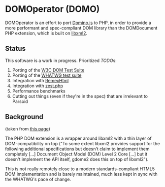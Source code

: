 # DOMOperator (DOMO)

DOMOperator is an effort to port [Domino.js](https://github.com/fgnass/domino) to PHP, in order to provide a more performant and spec-compliant DOM library than the DOMDocument PHP extension, which is built on [libxml2](www.xmlsoft.org).

## Status

This software is a work in progress. Prioritized *TODO*s:

1. Porting of the [W3C DOM Test Suite](https://www.w3.org/DOM/Test/)
2. Porting of the [WHATWG test suite](https://wiki.whatwg.org/wiki/Testsuite)
4. Integration with [RemexHtml](https://gerrit.wikimedia.org/g/mediawiki/libs/RemexHtml/)
5. Integration with [zest.php](https://github.com/cscott/zest.php/tree/master)
6. Performance benchmarks
7. Cutting out things (even if they're in the spec) that are irrelevant to Parsoid

## Background

(taken from [this page](https://www.mediawiki.org/wiki/Parsoid/PHP/Help_wanted))

The PHP DOM extension is a wrapper around libxml2 with a thin layer of
DOM-compatibility on top ("To some extent libxml2 provides support for the
following additional specifications but doesn't claim to implement them
completely [...] Document Object Model (DOM) Level 2 Core [...] but it doesn't
implement the API itself, gdome2 does this on top of libxml2").

This is not really remotely close to a modern standards-compliant HTML5 DOM
implementation and is barely maintained, much less kept in sync with the
WHATWG's pace of change.

